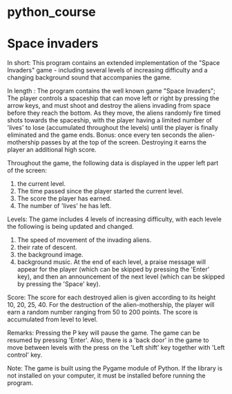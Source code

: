 # python_course

# Space invaders

In short:
This program contains an extended implementation of the "Space Invaders" game - including several levels of increasing difficulty and a changing background sound that accompanies the game.

In length :
The program contains the well known game "Space Invaders"; The player controls a spaceship that can move left or right by pressing the arrow keys, and must shoot and destroy the aliens invading from space before they reach the bottom.
As they move, the aliens randomly fire timed shots towards the spaceship, with the player having a limited number of 'lives' to lose (accumulated throughout the levels) until the player is finally eliminated and the game ends.
Bonus: once every ten seconds the alien-mothership passes by at the top of the screen. Destroying it earns the player an additional high score.

Throughout the game, the following data is displayed in the upper left part of the screen: 
1. the current level.
2. The time passed since the player started the current level. 
3. The score the player has earned. 
4. The number of 'lives' he has left.
 
Levels:
The game includes 4 levels of increasing difficulty, with each levele the following is being updated and changed.
1. The speed of movement of the invading aliens. 
2. their rate of descent.
3. the background image. 
4. background music. 
At the end of each level, a praise message will appear for the player (which can be skipped by pressing the 'Enter' key), and then an announcement of the next level (which can be skipped by pressing the 'Space' key).

Score:
The score for each destroyed alien is given according to its height 10, 20, 25, 40. For the destruction of the alien-mothership, the player will earn a random number ranging from 50 to 200 points. The score is accumulated from level to level.

Remarks:
Pressing the P key will pause the game. The game can be resumed by pressing 'Enter'.
Also, there is a 'back door' in the game to move between levels with the press on the 'Left shift' key together with 'Left control' key.

Note: The game is built using the Pygame module of Python. If the library is not installed on your computer, it must be installed before running the program. 
